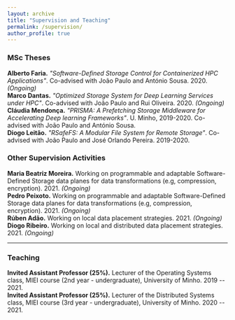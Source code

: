 ```yaml
---
layout: archive
title: "Supervision and Teaching" 
permalink: /supervision/
author_profile: true
---
```


### MSc Theses
**Alberto Faria.** *"Software-Defined Storage Control for Containerized HPC Applications"*. Co-advised with João Paulo and António Sousa. 2020. *(Ongoing)*    
**Marco Dantas.** *"Optimized Storage System for Deep Learning Services under HPC"*. Co-advised with João Paulo and Rui Oliveira. 2020. *(Ongoing)*    
**Cláudia Mendonça.** *"PRISMA: A Prefetching Storage Middleware for Accelerating Deep learning Frameworks"*. U. Minho, 2019-2020. Co-advised with João Paulo and António Sousa.    
**Diogo Leitão.** *"RSafeFS: A Modular File System for Remote Storage"*. Co-advised with João Paulo and José Orlando Pereira. 2019-2020.


### Other Supervision Activities
**Maria Beatriz Moreira.** Working on programmable and adaptable Software-Defined Storage data planes for data transformations (e.g, compression, encryption). 2021. *(Ongoing)*    
**Pedro Peixoto.** Working on programmable and adaptable Software-Defined Storage data planes for data transformations (e.g, compression, encryption). 2021. *(Ongoing)*    
**Rúben Adão.** Working on local data placement strategies. 2021. *(Ongoing)*    
**Diogo Ribeiro.** Working on local and distributed data placement strategies. 2021. *(Ongoing)*    

***

### Teaching 
**Invited Assistant Professor (25%).** Lecturer of the Operating Systems class, MIEI course (2nd year - undergraduate), University of Minho. 2019 -- 2021.    
**Invited Assistant Professor (25%).** Lecturer of the Distributed Systems class, MIEI course (3rd year - undergraduate), University of Minho. 2020 -- 2021.    

